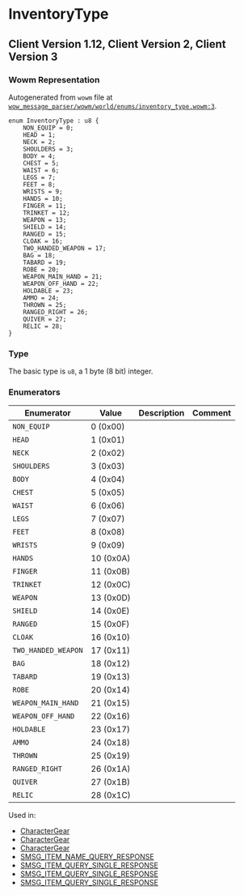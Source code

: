 # InventoryType

## Client Version 1.12, Client Version 2, Client Version 3

### Wowm Representation

Autogenerated from `wowm` file at [`wow_message_parser/wowm/world/enums/inventory_type.wowm:3`](https://github.com/gtker/wow_messages/tree/main/wow_message_parser/wowm/world/enums/inventory_type.wowm#L3).

```rust,ignore
enum InventoryType : u8 {
    NON_EQUIP = 0;
    HEAD = 1;
    NECK = 2;
    SHOULDERS = 3;
    BODY = 4;
    CHEST = 5;
    WAIST = 6;
    LEGS = 7;
    FEET = 8;
    WRISTS = 9;
    HANDS = 10;
    FINGER = 11;
    TRINKET = 12;
    WEAPON = 13;
    SHIELD = 14;
    RANGED = 15;
    CLOAK = 16;
    TWO_HANDED_WEAPON = 17;
    BAG = 18;
    TABARD = 19;
    ROBE = 20;
    WEAPON_MAIN_HAND = 21;
    WEAPON_OFF_HAND = 22;
    HOLDABLE = 23;
    AMMO = 24;
    THROWN = 25;
    RANGED_RIGHT = 26;
    QUIVER = 27;
    RELIC = 28;
}
```
### Type
The basic type is `u8`, a 1 byte (8 bit) integer.
### Enumerators
| Enumerator | Value  | Description | Comment |
| --------- | -------- | ----------- | ------- |
| `NON_EQUIP` | 0 (0x00) |  |  |
| `HEAD` | 1 (0x01) |  |  |
| `NECK` | 2 (0x02) |  |  |
| `SHOULDERS` | 3 (0x03) |  |  |
| `BODY` | 4 (0x04) |  |  |
| `CHEST` | 5 (0x05) |  |  |
| `WAIST` | 6 (0x06) |  |  |
| `LEGS` | 7 (0x07) |  |  |
| `FEET` | 8 (0x08) |  |  |
| `WRISTS` | 9 (0x09) |  |  |
| `HANDS` | 10 (0x0A) |  |  |
| `FINGER` | 11 (0x0B) |  |  |
| `TRINKET` | 12 (0x0C) |  |  |
| `WEAPON` | 13 (0x0D) |  |  |
| `SHIELD` | 14 (0x0E) |  |  |
| `RANGED` | 15 (0x0F) |  |  |
| `CLOAK` | 16 (0x10) |  |  |
| `TWO_HANDED_WEAPON` | 17 (0x11) |  |  |
| `BAG` | 18 (0x12) |  |  |
| `TABARD` | 19 (0x13) |  |  |
| `ROBE` | 20 (0x14) |  |  |
| `WEAPON_MAIN_HAND` | 21 (0x15) |  |  |
| `WEAPON_OFF_HAND` | 22 (0x16) |  |  |
| `HOLDABLE` | 23 (0x17) |  |  |
| `AMMO` | 24 (0x18) |  |  |
| `THROWN` | 25 (0x19) |  |  |
| `RANGED_RIGHT` | 26 (0x1A) |  |  |
| `QUIVER` | 27 (0x1B) |  |  |
| `RELIC` | 28 (0x1C) |  |  |

Used in:
* [CharacterGear](charactergear.md)
* [CharacterGear](charactergear.md)
* [CharacterGear](charactergear.md)
* [SMSG_ITEM_NAME_QUERY_RESPONSE](smsg_item_name_query_response.md)
* [SMSG_ITEM_QUERY_SINGLE_RESPONSE](smsg_item_query_single_response.md)
* [SMSG_ITEM_QUERY_SINGLE_RESPONSE](smsg_item_query_single_response.md)
* [SMSG_ITEM_QUERY_SINGLE_RESPONSE](smsg_item_query_single_response.md)

